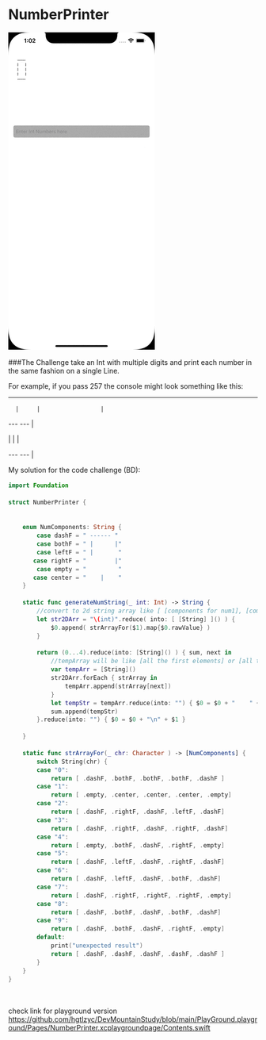 # NumberPrinter

![](https://github.com/hgtlzyc/NumberPrinter/blob/e3c97c30f9e5e29276a877744c8291d1048454aa/NumberPrinterDemo.gif)


###The Challenge
take an Int with multiple digits and print each number in the same fashion on a single Line.

For example, if you pass 257 the console might look something like this:

 

 ---          ---         ---

      |     |                 |

 ---         ---              |

|                |            |

 ---         ---              |


My solution for the code challenge (BD):
```swift
import Foundation

struct NumberPrinter {
    
    
    enum NumComponents: String {
        case dashF = " ------ "
        case bothF = " |      |"
        case leftF = " |       "
       case rightF = "        |"
        case empty = "         "
       case center = "    |    "
    }

    static func generateNumString(_ int: Int) -> String {
        //convert to 2d string array like [ [components for num1], [components for num2] ...]
        let str2DArr = "\(int)".reduce( into: [ [String] ]() ) {
            $0.append( strArrayFor($1).map{$0.rawValue} )
        }
        
        return (0...4).reduce(into: [String]() ) { sum, next in
            //tempArray will be like [all the first elements] or [all the 2nd elements] ...
            var tempArr = [String]()
            str2DArr.forEach { strArray in
                tempArr.append(strArray[next])
            }
            let tempStr = tempArr.reduce(into: "") { $0 = $0 + "    " + $1 }
            sum.append(tempStr)
        }.reduce(into: "") { $0 = $0 + "\n" + $1 }
        
    }

    static func strArrayFor(_ chr: Character ) -> [NumComponents] {
        switch String(chr) {
        case "0":
            return [ .dashF, .bothF, .bothF, .bothF, .dashF ]
        case "1":
            return [ .empty, .center, .center, .center, .empty]
        case "2":
            return [ .dashF, .rightF, .dashF, .leftF, .dashF]
        case "3":
            return [ .dashF, .rightF, .dashF, .rightF, .dashF]
        case "4":
            return [ .empty, .bothF, .dashF, .rightF, .empty]
        case "5":
            return [ .dashF, .leftF, .dashF, .rightF, .dashF]
        case "6":
            return [ .dashF, .leftF, .dashF, .bothF, .dashF]
        case "7":
            return [ .dashF, .rightF, .rightF, .rightF, .empty]
        case "8":
            return [ .dashF, .bothF, .dashF, .bothF, .dashF]
        case "9":
            return [ .dashF, .bothF, .dashF, .rightF, .empty]
        default:
            print("unexpected result")
            return [ .dashF, .dashF, .dashF, .dashF, .dashF ]
        }
    }
}
 
 
```

check link for playground version  https://github.com/hgtlzyc/DevMountainStudy/blob/main/PlayGround.playground/Pages/NumberPrinter.xcplaygroundpage/Contents.swift
 
